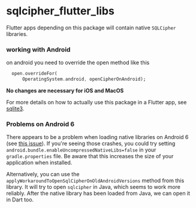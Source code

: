 # sqlcipher_flutter_libs

Flutter apps depending on this package will
contain native `SQLCipher` libraries.

### working with Android
  on android you need to override the open method like this

```dart
  open.overrideFor(
      OperatingSystem.android, openCipherOnAndroid);
```

__No changes are necessary for iOS and MacOS__

For more details on how to actually use this package in a Flutter app, see 
[sqlite3](https://pub.dev/packages/sqlite3).


### Problems on Android 6

There appears to be a problem when loading native libraries on Android 6 (see [this issue](https://github.com/simolus3/moor/issues/895#issuecomment-720195005)).
If you're seeing those crashes, you could try setting `android.bundle.enableUncompressedNativeLibs=false` in your `gradle.properties`
file. Be aware that this increases the size of your application when installed.

Alternatively, you can use the `applyWorkaroundToOpenSqlCipherOnOldAndroidVersions` method from this library.
It will try to open `sqlcipher` in Java, which seems to work more reliably. After the native library has been loaded from Java,
we can open it in Dart too.
